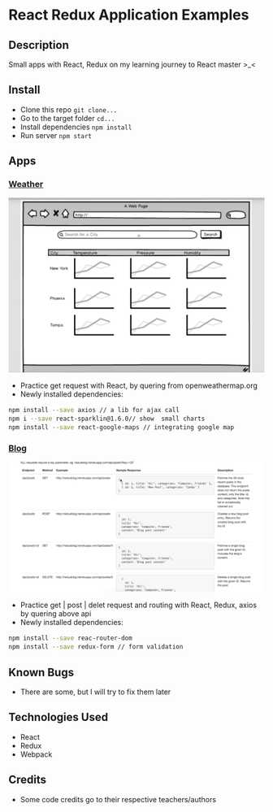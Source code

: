 # React Redux Application Examples

## Description

Small apps with React, Redux on my learning journey to React master >_<

## Install

- Clone this repo `git clone...` 
- Go to the target folder `cd...` 
- Install dependencies `npm install`
- Run server `npm start`

## Apps

### [Weather](./weather/) 

![weather](./weather/imgs/weather.png)

- Practice get request with React, by quering from openweathermap.org
- Newly installed dependencies:

```bash
npm install --save axios // a lib for ajax call
npm i --save react-sparklin@1.6.0// show  small charts
npm install --save react-google-maps // integrating google map

```

### [Blog](./blog/) 

![blog](./blog/img/preview.png)

- Practice get | post | delet request and routing with React, Redux, axios by quering above api
- Newly installed dependencies:

```bash
npm install --save reac-router-dom 
npm install --save redux-form // form validation

```


## Known Bugs

- There are some, but I will try to fix them later

## Technologies Used

- React
- Redux
- Webpack

## Credits

- Some code credits go to their respective teachers/authors